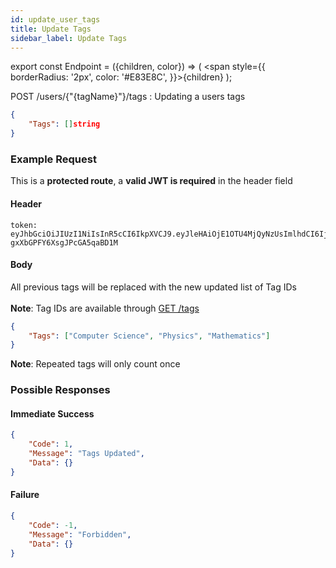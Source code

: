 ```yaml
---
id: update_user_tags
title: Update Tags
sidebar_label: Update Tags
---
```


export const Endpoint = ({children, color}) => ( <span style={{
      borderRadius: '2px',
      color: '#E83E8C',
    }}>{children}</span> );

<Endpoint>POST /users/{"{tagName}"}/tags </Endpoint>: Updating a users tags

```json
{
    "Tags": []string
}
```

### Example Request
This is a **protected route**, a **valid JWT is required** in the header field

#### Header
```
token: eyJhbGciOiJIUzI1NiIsInR5cCI6IkpXVCJ9.eyJleHAiOjE1OTU4MjQyNzUsImlhdCI6IjIwMjAtMDctMjdUMDA6MjY6MTUuNzg5NTg0Mi0wNDowMCIsInN1YiI6ImNocmlzIn0.5US2_ITKcfgkpEbfsR-gxXbGPFY6XsgJPcGA5qaBD1M
```

#### Body
All previous tags will be replaced with the new updated list of Tag IDs<br></br>
**Note**: Tag IDs are available through [GET /tags](get_tags)
```json
{
    "Tags": ["Computer Science", "Physics", "Mathematics"]
}
```
**Note**: Repeated tags will only count once  

### Possible Responses
#### Immediate Success
```json
{
	"Code": 1,
	"Message": "Tags Updated",
	"Data": {}
}
```
#### Failure
```json
{
	"Code": -1,
	"Message": "Forbidden",
	"Data": {}
}
```


